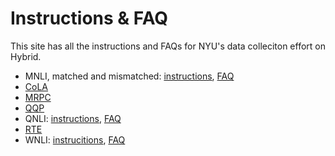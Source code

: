 # Instructions & FAQ

This site has all the instructions and FAQs for NYU's data colleciton effort on Hybrid. 
- MNLI, matched and mismatched: [instructions](https://nyu-mll.github.io/GLUE-human-performance/mnli.html), [FAQ](https://nyu-mll.github.io/GLUE-human-performance/mnli-faq.html)
- [CoLA]()
- [MRPC]()
- [QQP]()
- QNLI: [instructions](https://nyu-mll.github.io/GLUE-human-performance/qnli), [FAQ](https://nyu-mll.github.io/GLUE-human-performance/qnli-faq)
- [RTE]()
- WNLI: [instrucitions](https://nyu-mll.github.io/GLUE-human-performance/wnli), [FAQ](https://nyu-mll.github.io/GLUE-human-performance/wnli-faq)